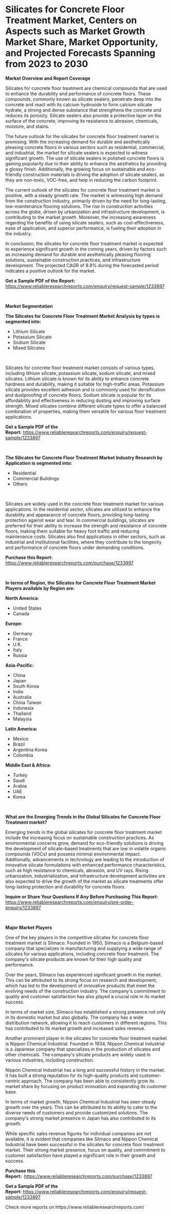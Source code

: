 <p><h1>Silicates for Concrete Floor Treatment Market, Centers on Aspects such as Market Growth Market Share, Market Opportunity, and Projected Forecasts Spanning from 2023 to 2030</h1></p><p><strong>Market Overview and Report Coverage</strong></p>
<p><p>Silicates for concrete floor treatment are chemical compounds that are used to enhance the durability and performance of concrete floors. These compounds, commonly known as silicate sealers, penetrate deep into the concrete and react with its calcium hydroxide to form calcium silicate hydrate, a strong and dense substance that strengthens the concrete and reduces its porosity. Silicate sealers also provide a protective layer on the surface of the concrete, improving its resistance to abrasion, chemicals, moisture, and stains.</p><p>The future outlook for the silicates for concrete floor treatment market is promising. With the increasing demand for durable and aesthetically pleasing concrete floors in various sectors such as residential, commercial, and industrial, the market for silicate sealers is expected to witness significant growth. The use of silicate sealers in polished concrete floors is gaining popularity due to their ability to enhance the aesthetics by providing a glossy finish. Additionally, the growing focus on sustainable and eco-friendly construction materials is driving the adoption of silicate sealers, as they are non-toxic, VOC-free, and help in reducing the carbon footprint.</p><p>The current outlook of the silicates for concrete floor treatment market is positive, with a steady growth rate. The market is witnessing high demand from the construction industry, primarily driven by the need for long-lasting, low-maintenance flooring solutions. The rise in construction activities across the globe, driven by urbanization and infrastructure development, is contributing to the market growth. Moreover, the increasing awareness regarding the benefits of using silicate sealers, such as cost-effectiveness, ease of application, and superior performance, is fueling their adoption in the industry.</p><p>In conclusion, the silicates for concrete floor treatment market is expected to experience significant growth in the coming years, driven by factors such as increasing demand for durable and aesthetically pleasing flooring solutions, sustainable construction practices, and infrastructure development. The projected CAGR of 8.9% during the forecasted period indicates a positive outlook for the market.</p></p>
<p><strong>Get a Sample PDF of the Report:</strong> <a href="https://www.reliableresearchreports.com/enquiry/request-sample/1233897">https://www.reliableresearchreports.com/enquiry/request-sample/1233897</a></p>
<p>&nbsp;</p>
<p><strong>Market Segmentation</strong></p>
<p><strong>The Silicates for Concrete Floor Treatment Market Analysis by types is segmented into:</strong></p>
<p><ul><li>Lithium Silicate</li><li>Potassium Silicate</li><li>Sodium Silicate</li><li>Mixed Silicates</li></ul></p>
<p>&nbsp;</p>
<p><p>Silicates for concrete floor treatment market consists of various types, including lithium silicate, potassium silicate, sodium silicate, and mixed silicates. Lithium silicate is known for its ability to enhance concrete hardness and durability, making it suitable for high-traffic areas. Potassium silicate provides excellent adhesion and is commonly used for densification and dustproofing of concrete floors. Sodium silicate is popular for its affordability and effectiveness in reducing dusting and improving surface strength. Mixed silicates combine different silicate types to offer a balanced combination of properties, making them versatile for various floor treatment applications.</p></p>
<p><strong>Get a Sample PDF of the Report:</strong>&nbsp;<a href="https://www.reliableresearchreports.com/enquiry/request-sample/1233897">https://www.reliableresearchreports.com/enquiry/request-sample/1233897</a></p>
<p>&nbsp;</p>
<p><strong>The Silicates for Concrete Floor Treatment Market Industry Research by Application is segmented into:</strong></p>
<p><ul><li>Residential</li><li>Commercial Buildings</li><li>Others</li></ul></p>
<p>&nbsp;</p>
<p><p>Silicates are widely used in the concrete floor treatment market for various applications. In the residential sector, silicates are utilized to enhance the durability and appearance of concrete floors, providing long-lasting protection against wear and tear. In commercial buildings, silicates are preferred for their ability to increase the strength and resistance of concrete floors, making them suitable for heavy foot traffic and reducing maintenance costs. Silicates also find applications in other sectors, such as industrial and institutional facilities, where they contribute to the longevity and performance of concrete floors under demanding conditions.</p></p>
<p><strong>Purchase this Report:</strong>&nbsp; <a href="https://www.reliableresearchreports.com/purchase/1233897">https://www.reliableresearchreports.com/purchase/1233897</a></p>
<p>&nbsp;</p>
<p><strong>In terms of Region, the Silicates for Concrete Floor Treatment Market Players available by Region are:</strong></p>
<p>
    <p> <strong> North America: </strong>
        <ul>
            <li>United States</li>
            <li>Canada</li>
        </ul>
        </p> 
    <p> <strong> Europe: </strong>
        <ul>
            <li>Germany</li>
            <li>France</li>
            <li>U.K.</li>
            <li>Italy</li>
            <li>Russia</li>
        </ul>
        </p> 
    <p> <strong> Asia-Pacific: </strong>
        <ul>
            <li>China</li>
            <li>Japan</li>
            <li>South Korea</li>
            <li>India</li>
            <li>Australia</li>
            <li>China Taiwan</li>
            <li>Indonesia</li>
            <li>Thailand</li>
            <li>Malaysia</li>
        </ul>
        </p> 
    <p> <strong> Latin America: </strong>
        <ul>
            <li>Mexico</li>
            <li>Brazil</li>
            <li>Argentina Korea</li>
            <li>Colombia</li>
        </ul>
        </p> 
    <p> <strong> Middle East & Africa: </strong>
        <ul>
            <li>Turkey</li>
            <li>Saudi</li>
            <li>Arabia</li>
            <li>UAE</li>
            <li>Korea</li>
        </ul>
    </p>
    </p>
<p>&nbsp;</p>
<p><strong>What are the Emerging Trends in the Global Silicates for Concrete Floor Treatment market?</strong></p>
<p><p>Emerging trends in the global silicates for concrete floor treatment market include the increasing focus on sustainable construction practices. As environmental concerns grow, demand for eco-friendly solutions is driving the development of silicate-based treatments that are low in volatile organic compounds (VOCs) and possess minimal environmental impact. Additionally, advancements in technology are leading to the introduction of innovative silicate formulations with enhanced performance characteristics, such as high resistance to chemicals, abrasion, and UV rays. Rising urbanization, industrialization, and infrastructure development activities are also expected to drive the growth of the market as silicate treatments offer long-lasting protection and durability for concrete floors.</p></p>
<p><strong>Inquire or Share Your Questions If Any Before Purchasing This Report</strong>- <a href="https://www.reliableresearchreports.com/enquiry/pre-order-enquiry/1233897">https://www.reliableresearchreports.com/enquiry/pre-order-enquiry/1233897</a></p>
<p>&nbsp;</p>
<p><strong>Major Market Players</strong></p>
<p><p>One of the key players in the competitive silicates for concrete floor treatment market is Silmaco. Founded in 1950, Silmaco is a Belgium-based company that specializes in manufacturing and supplying a wide range of silicates for various applications, including concrete floor treatment. The company's silicate products are known for their high quality and performance.</p><p>Over the years, Silmaco has experienced significant growth in the market. This can be attributed to its strong focus on research and development, which has led to the development of innovative products that meet the evolving needs of the construction industry. The company's commitment to quality and customer satisfaction has also played a crucial role in its market success.</p><p>In terms of market size, Silmaco has established a strong presence not only in its domestic market but also globally. The company has a wide distribution network, allowing it to reach customers in different regions. This has contributed to its market growth and increased sales revenue.</p><p>Another prominent player in the silicates for concrete floor treatment market is Nippon Chemical Industrial. Founded in 1934, Nippon Chemical Industrial is a Japanese company that specializes in the production of silicates and other chemicals. The company's silicate products are widely used in various industries, including construction.</p><p>Nippon Chemical Industrial has a long and successful history in the market. It has built a strong reputation for its high-quality products and customer-centric approach. The company has been able to consistently grow its market share by focusing on product innovation and expanding its customer base.</p><p>In terms of market growth, Nippon Chemical Industrial has seen steady growth over the years. This can be attributed to its ability to cater to the diverse needs of customers and provide customized solutions. The company's strong market presence in Japan has also contributed to its growth.</p><p>While specific sales revenue figures for individual companies are not available, it is evident that companies like Silmaco and Nippon Chemical Industrial have been successful in the silicates for concrete floor treatment market. Their strong market presence, focus on quality, and commitment to customer satisfaction have played a significant role in their growth and success.</p></p>
<p><strong>Purchase this Report:</strong>&nbsp;&nbsp;<a href="https://www.reliableresearchreports.com/purchase/1233897">https://www.reliableresearchreports.com/purchase/1233897</a></p>
<p></p>
<p><strong>Get a Sample PDF of the Report:</strong>&nbsp;<a href="https://www.reliableresearchreports.com/enquiry/request-sample/1233897">https://www.reliableresearchreports.com/enquiry/request-sample/1233897</a></p>
<p>Check more reports on https://www.reliableresearchreports.com/</p>